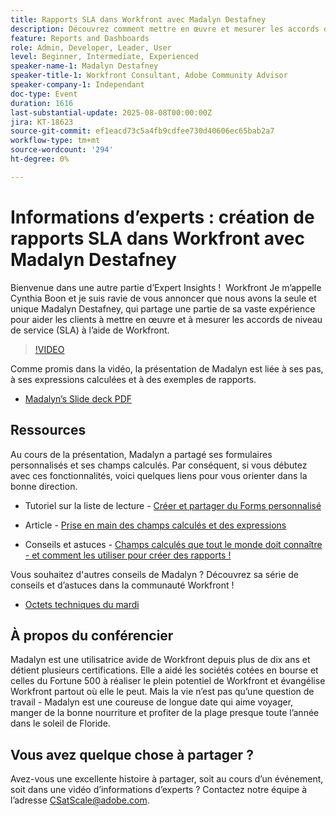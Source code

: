 ```yaml
---
title: Rapports SLA dans Workfront avec Madalyn Destafney
description: Découvrez comment mettre en œuvre et mesurer les accords de niveau de service (SLA) dans Adobe Workfront avec les conseils d’experts de Madalyn Destafney, notamment des conseils détaillés, des exemples de champs calculés et les bonnes pratiques en matière de formulaires personnalisés.
feature: Reports and Dashboards
role: Admin, Developer, Leader, User
level: Beginner, Intermediate, Experienced
speaker-name-1: Madalyn Destafney
speaker-title-1: Workfront Consultant, Adobe Community Advisor
speaker-company-1: Independant
doc-type: Event
duration: 1616
last-substantial-update: 2025-08-08T00:00:00Z
jira: KT-18623
source-git-commit: ef1eacd73c5a4fb9cdfee730d40606ec65bab2a7
workflow-type: tm+mt
source-wordcount: '294'
ht-degree: 0%

---
```



# Informations d’experts : création de rapports SLA dans Workfront avec Madalyn Destafney

Bienvenue dans une autre partie d’Expert Insights !  Workfront Je m’appelle Cynthia Boon et je suis ravie de vous annoncer que nous avons la seule et unique Madalyn Destafney, qui partage une partie de sa vaste expérience pour aider les clients à mettre en œuvre et à mesurer les accords de niveau de service (SLA) à l’aide de Workfront. 

>[!VIDEO](https://video.tv.adobe.com/v/3469901/?learn=on&enablevpops)

Comme promis dans la vidéo, la présentation de Madalyn est liée à ses pas, à ses expressions calculées et à des exemples de rapports. 

* [Madalyn’s Slide deck PDF](https://cdn.experience.workfront.com/Training/Guides/Customer+Success+at+Scale/SLA+Reporting.pdf)

## Ressources

Au cours de la présentation, Madalyn a partagé ses formulaires personnalisés et ses champs calculés. Par conséquent, si vous débutez avec ces fonctionnalités, voici quelques liens pour vous orienter dans la bonne direction. 

* Tutoriel sur la liste de lecture - [Créer et partager du Forms personnalisé](https://experienceleague.adobe.com/fr/playlists/workfront-create-and-manage-custom-forms)

* Article - [Prise en main des champs calculés et des expressions](https://experienceleague.adobe.com/fr/docs/workfront-learn/tutorials-workfront/custom-data/calculated-expressions/get-started-with-calculated-fields-and-expressions)

* Conseils et astuces - [Champs calculés que tout le monde doit connaître - et comment les utiliser pour créer des rapports !](https://experienceleague.adobe.com/fr/docs/events/the-skill-exchange-recordings/workfront/apr2022/calculated-fields)

Vous souhaitez d&#39;autres conseils de Madalyn ? Découvrez sa série de conseils et d’astuces dans la communauté Workfront ! 

* [Octets techniques du mardi](https://experienceleaguecommunities.adobe.com/t5/workfront-discussions/tuesday-tech-bytes/m-p/625812?profile.language=fr#M2742)

## À propos du conférencier 

Madalyn est une utilisatrice avide de Workfront depuis plus de dix ans et détient plusieurs certifications. Elle a aidé les sociétés cotées en bourse et celles du Fortune 500 à réaliser le plein potentiel de Workfront et évangélise Workfront partout où elle le peut. Mais la vie n’est pas qu’une question de travail - Madalyn est une coureuse de longue date qui aime voyager, manger de la bonne nourriture et profiter de la plage presque toute l’année dans le soleil de Floride. 

## Vous avez quelque chose à partager ?

Avez-vous une excellente histoire à partager, soit au cours d’un événement, soit dans une vidéo d’informations d’experts ? Contactez notre équipe à l’adresse [CSatScale@adobe.com](mailto:CSatScale@adobe.com).

